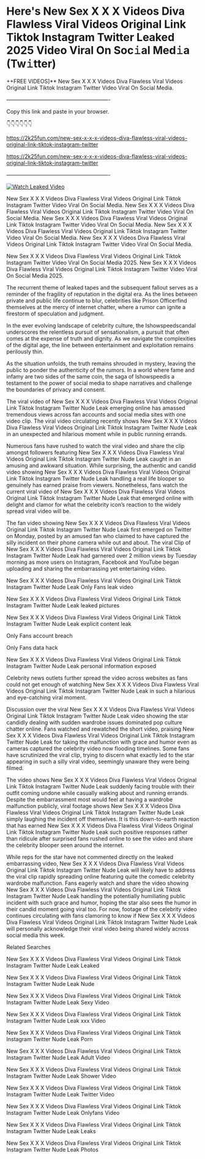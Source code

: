# Here's New Sex X X X Videos Diva Flawless Viral Videos Original Link Tiktok Instagram Twitter Leaked 2025 Video Viral On Soc𝚒al Med𝚒a (Tw𝚒tter)

++FREE VIDEOS]** New Sex X X X Videos Diva Flawless Viral Videos Original Link Tiktok Instagram Twitter Video Viral On Social Media.

———————————————————-

Copy this link and paste in your browser.

👇👇👇👇👇👇

https://2k25fun.com/new-sex-x-x-x-videos-diva-flawless-viral-videos-original-link-tiktok-instagram-twitter

https://2k25fun.com/new-sex-x-x-x-videos-diva-flawless-viral-videos-original-link-tiktok-instagram-twitter

———————————————————-

[![Watch Leaked Video](https://miro.medium.com/v2/resize:fit:828/format:webp/1*cilzJN44JGOrTw9NJCrNHA.gif "Watch Leaked Video")](https://2k25fun.com/new-sex-x-x-x-videos-diva-flawless-viral-videos-original-link-tiktok-instagram-twitter)

New Sex X X X Videos Diva Flawless Viral Videos Original Link Tiktok Instagram Twitter Video Viral On Social Media. New Sex X X X Videos Diva Flawless Viral Videos Original Link Tiktok Instagram Twitter Video Viral On Social Media. New Sex X X X Videos Diva Flawless Viral Videos Original Link Tiktok Instagram Twitter Video Viral On Social Media. New Sex X X X Videos Diva Flawless Viral Videos Original Link Tiktok Instagram Twitter Video Viral On Social Media. New Sex X X X Videos Diva Flawless Viral Videos Original Link Tiktok Instagram Twitter Video Viral On Social Media.

New Sex X X X Videos Diva Flawless Viral Videos Original Link Tiktok Instagram Twitter Video Viral On Social Media 2025. New Sex X X X Videos Diva Flawless Viral Videos Original Link Tiktok Instagram Twitter Video Viral On Social Media 2025.

The recurrent theme of leaked tapes and the subsequent fallout serves as a reminder of the fragility of reputation in the digital era. As the lines between private and public life continue to blur, celebrities like Prison Officerfind themselves at the mercy of internet chatter, where a rumor can ignite a firestorm of speculation and judgment.

In the ever evolving landscape of celebrity culture, the Ishowspeedscandal underscores the relentless pursuit of sensationalism, a pursuit that often comes at the expense of truth and dignity. As we navigate the complexities of the digital age, the line between entertainment and exploitation remains perilously thin.

As the situation unfolds, the truth remains shrouded in mystery, leaving the public to ponder the authenticity of the rumors. In a world where fame and infamy are two sides of the same coin, the saga of Ishowspeedis a testament to the power of social media to shape narratives and challenge the boundaries of privacy and consent.

The viral video of New Sex X X X Videos Diva Flawless Viral Videos Original Link Tiktok Instagram Twitter Nude Leak emerging online has amassed tremendous views across fan accounts and social media sites with one video clip. The viral video circulating recently shows New Sex X X X Videos Diva Flawless Viral Videos Original Link Tiktok Instagram Twitter Nude Leak in an unexpected and hilarious moment while in public running errands.

Numerous fans have rushed to watch the viral video and share the clip amongst followers featuring New Sex X X X Videos Diva Flawless Viral Videos Original Link Tiktok Instagram Twitter Nude Leak caught in an amusing and awkward situation. While surprising, the authentic and candid video showing New Sex X X X Videos Diva Flawless Viral Videos Original Link Tiktok Instagram Twitter Nude Leak handling a real life blooper so genuinely has earned praise from viewers. Nonetheless, fans watch the current viral video of New Sex X X X Videos Diva Flawless Viral Videos Original Link Tiktok Instagram Twitter Nude Leak that emerged online with delight and clamor for what the celebrity icon’s reaction to the widely spread viral video will be.

The fan video showing New Sex X X X Videos Diva Flawless Viral Videos Original Link Tiktok Instagram Twitter Nude Leak first emerged on Twitter on Monday, posted by an amused fan who claimed to have captured the silly incident on their phone camera while out and about. The viral Clip of New Sex X X X Videos Diva Flawless Viral Videos Original Link Tiktok Instagram Twitter Nude Leak had garnered over 2 million views by Tuesday morning as more users on Instagram, Facebook and YouTube began uploading and sharing the embarrassing yet entertaining video.

New Sex X X X Videos Diva Flawless Viral Videos Original Link Tiktok Instagram Twitter Nude Leak Only Fans leak video

New Sex X X X Videos Diva Flawless Viral Videos Original Link Tiktok Instagram Twitter Nude Leak leaked pictures

New Sex X X X Videos Diva Flawless Viral Videos Original Link Tiktok Instagram Twitter Nude Leak explicit content leak

Only Fans account breach

Only Fans data hack

New Sex X X X Videos Diva Flawless Viral Videos Original Link Tiktok Instagram Twitter Nude Leak personal information exposed

Celebrity news outlets further spread the video across websites as fans could not get enough of watching New Sex X X X Videos Diva Flawless Viral Videos Original Link Tiktok Instagram Twitter Nude Leak in such a hilarious and eye-catching viral moment.

Discussion over the viral New Sex X X X Videos Diva Flawless Viral Videos Original Link Tiktok Instagram Twitter Nude Leak video showing the star candidly dealing with sudden wardrobe issues dominated pop culture chatter online. Fans watched and rewatched the short video, praising New Sex X X X Videos Diva Flawless Viral Videos Original Link Tiktok Instagram Twitter Nude Leak for taking the malfunction with grace and humor even as cameras captured the celebrity video now flooding timelines. Some fans have scrutinized the viral clip, trying to discern what exactly led to the star appearing in such a silly viral video, seemingly unaware they were being filmed.

The video shows New Sex X X X Videos Diva Flawless Viral Videos Original Link Tiktok Instagram Twitter Nude Leak suddenly facing trouble with their outfit coming undone while casually walking about and running errands. Despite the embarrassment most would feel at having a wardrobe malfunction publicly, viral footage shows New Sex X X X Videos Diva Flawless Viral Videos Original Link Tiktok Instagram Twitter Nude Leak simply laughing the incident off themselves. It is this down-to-earth reaction that has earned New Sex X X X Videos Diva Flawless Viral Videos Original Link Tiktok Instagram Twitter Nude Leak such positive responses rather than ridicule after surprised fans rushed online to see the video and share the celebrity blooper seen around the internet.

While reps for the star have not commented directly on the leaked embarrassing video, New Sex X X X Videos Diva Flawless Viral Videos Original Link Tiktok Instagram Twitter Nude Leak will likely have to address the viral clip rapidly spreading online featuring quite the comedic celebrity wardrobe malfunction. Fans eagerly watch and share the video showing New Sex X X X Videos Diva Flawless Viral Videos Original Link Tiktok Instagram Twitter Nude Leak handling the potentially humiliating public incident with such grace and humor, hoping the star also sees the humor in their candid moment going viral too. For now, footage of the celebrity video continues circulating with fans clamoring to know if New Sex X X X Videos Diva Flawless Viral Videos Original Link Tiktok Instagram Twitter Nude Leak will personally acknowledge their viral video being shared widely across social media this week.

Related Searches

New Sex X X X Videos Diva Flawless Viral Videos Original Link Tiktok Instagram Twitter Nude Leak Leaked

New Sex X X X Videos Diva Flawless Viral Videos Original Link Tiktok Instagram Twitter Nude Leak Nude

New Sex X X X Videos Diva Flawless Viral Videos Original Link Tiktok Instagram Twitter Nude Leak Sexy Video

New Sex X X X Videos Diva Flawless Viral Videos Original Link Tiktok Instagram Twitter Nude Leak xxx Video

New Sex X X X Videos Diva Flawless Viral Videos Original Link Tiktok Instagram Twitter Nude Leak Porn

New Sex X X X Videos Diva Flawless Viral Videos Original Link Tiktok Instagram Twitter Nude Leak Adult Video

New Sex X X X Videos Diva Flawless Viral Videos Original Link Tiktok Instagram Twitter Nude Leak Shower Video

New Sex X X X Videos Diva Flawless Viral Videos Original Link Tiktok Instagram Twitter Nude Leak Twitter Video

New Sex X X X Videos Diva Flawless Viral Videos Original Link Tiktok Instagram Twitter Nude Leak Onlyfans Video

New Sex X X X Videos Diva Flawless Viral Videos Original Link Tiktok Instagram Twitter Nude Leak Leaks

New Sex X X X Videos Diva Flawless Viral Videos Original Link Tiktok Instagram Twitter Nude Leak Photos
